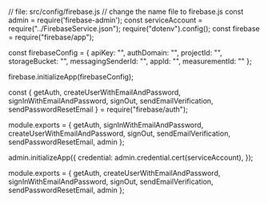 // file: src/config/firebase.js 
// change the name file to firebase.js
const admin = require('firebase-admin');
const serviceAccount = require("../FirebaseService.json");
require("dotenv").config();
const firebase = require("firebase/app");

const firebaseConfig = {
    apiKey: "",
    authDomain: "",
    projectId: "",
    storageBucket: "",
    messagingSenderId: "",
    appId: "",
    measurementId: ""
  };

firebase.initializeApp(firebaseConfig);


const {
    getAuth,
    createUserWithEmailAndPassword,
    signInWithEmailAndPassword,
    signOut,
    sendEmailVerification,
    sendPasswordResetEmail
} = require("firebase/auth");

module.exports = {
    getAuth,
    signInWithEmailAndPassword,
    createUserWithEmailAndPassword,
    signOut,
    sendEmailVerification,
    sendPasswordResetEmail,
    admin
};



admin.initializeApp({
    credential: admin.credential.cert(serviceAccount),
});

module.exports = {
    getAuth,
    createUserWithEmailAndPassword,
    signInWithEmailAndPassword,
    signOut,
    sendEmailVerification,
    sendPasswordResetEmail,
    admin
};
